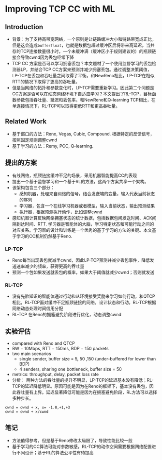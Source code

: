 # Improving TCP CC with ML

## Introduction
- 背景：为了支持高带宽网络，一个原则是让链路缓冲大小和链路带宽成正比，但是这会造成`bufferfloat`，也就是数据包超过缓冲区后将带来高延迟。当共存的TCP连接数量很小时，一个未缓冲满（缓冲区小于规则建议的）的瓶颈链接会导致cwnd因为丢包经常下降
- TCP CC 方案是否可以学习拥塞丢包？本文题材了一个使用监督学习的丢包检测器LP，并结合TCP CC方案来预测并减少拥塞丢包。通过调整决策阈值，LP-TCP在丢包和吞吐量之间取得了平衡。和NewReno相比，LP-TCP在相似RTT的情况下取得了更高的吞吐量。
- 但是当网络的拓扑和参数变化时，LP-TCP需要重新学习。因此第二个问题是CC方案是否可以在动态网络环境下自适应学习？本文提出了RL-TCP，目标函数参数包括吞吐量、延迟和丢包率。和NewReno和Q-learning TCP相比，在单连接情况下，RL-TCP可以取得更低RTT和更高吞吐量。

## Related Work
- 基于窗口的方法：Reno, Vegas, Cubic, Compound. 根据特定的反馈信号，按照固定规则调整cwnd
- 基于学习的方法：Remy, PCC, Q-learning. 

## 提出的方案
- 有线网络，瓶颈链接缓冲不足的场景，采用机器智能提高CC的表现
- 提出一个基于监督学习和一个基于RL的方法，这两个方案共享一个架构。
- 该架构包含三个部分：
	- 感知机器，处理来自网络的信号，结合发送端的变量，输入代表当前状态的序列
	- 学习器，包含一个在线学习机器或者模型，输入当前状态，输出预测结果
	- 执行器，根据预测执行动作，比如调整cwnd
- 感知机器计算反映网络拥塞状态的统计数据，包括数据包间发送时间、ACK间隔到达时间、RTT. 学习器是智能体的大脑，学习特定状态和可能行动之间的对应关系。学习器的设计和训练是一个优秀的基于学习的方法的关键。本文基于学习的CC机制仍然基于Reno.

### LP-TCP
- Reno每当出现丢包就减半cwnd，因此LP-TCP预测并减少丢包事件，降低发送速率减少的频率，获得更高的吞吐量
- 预测一个包如果发送就丢包的概率，如果大于阈值就减少cwnd；否则就发送

### RL-TCP
- 没有先验知识的智能体通过行动和从环境接受奖励来学习如何行动，和QTCP相比，RL-TCP面对缓冲不足瓶颈链接的网络，设计状态和行动。RL-TCP根据网络动态处理时间信用分配
- RL-TCP 在Reno的拥塞避免阶段进行优化，动态调整cwnd

## 实验评估
- compared with Reno and QTCP
- BW = 10Mbps, RTT = 150ms, BDP = 150 packets
- two main scenarios
	- single sender, buffer size = 5, 50 ,150 (under-buffered for lower than BDP)
	- 4 senders, sharing one bottleneck, buffer size = 50
- metrics: throughput, delay, packet loss rate
- 分析： 两种方法的吞吐量的提升不明显，LP-TCP的延迟基本没有降低；RL-TCP的延迟降低明显。原因可能是因为在Reno的框架下，基本没有丢包，因此吞吐量有上界。延迟显著降低可能是因为在拥塞避免阶段，RL方法可以选择多种步长。
```
cwnd = cwnd + x, x= -1.0,+1,+3
cwnd = cwnd + x/cwnd
```

## 笔记
- 方法值得参考，但是基于Reno修改太局限了，导致性能比较一般
- 基于学习的CC算法可能对参数敏感，RL-TCP的动作空间需要根据网络配置进行不同设计；基于RL的算法公平性有待提高